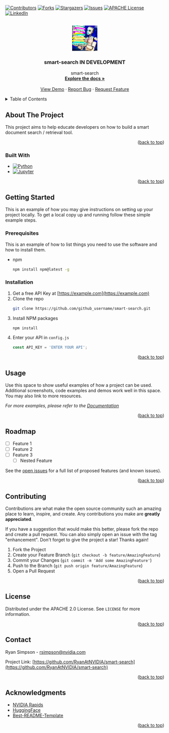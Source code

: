 <a name="readme-top"></a>

<!-- PROJECT SHIELDS -->
<!--
*** I'm using markdown "reference style" links for readability.
*** Reference links are enclosed in brackets [ ] instead of parentheses ( ).
*** See the bottom of this document for the declaration of the reference variables
*** for contributors-url, forks-url, etc. This is an optional, concise syntax you may use.
*** https://www.markdownguide.org/basic-syntax/#reference-style-links
-->
[![Contributors][contributors-shield]][contributors-url]
[![Forks][forks-shield]][forks-url]
[![Stargazers][stars-shield]][stars-url]
[![Issues][issues-shield]][issues-url]
[![APACHE License][license-shield]][license-url]
[![LinkedIn][linkedin-shield]][linkedin-url]



<!-- PROJECT LOGO -->
<br />
<div align="center">
  <a href="https://github.com/RyanAtNVIDIA/smart-search">
    <img src="images/logo.png" alt="Logo" width="80" height="80">
  </a>

<h3 align="center">smart-search IN DEVELOPMENT</h3>

  <p align="center">
    smart-search
    <br />
    <a href="https://github.com/RyanAtNVIDIA/smart-search"><strong>Explore the docs »</strong></a>
    <br />
    <br />
    <a href="https://github.com/RyanAtNVIDIA/smart-search">View Demo</a>
    ·
    <a href="https://github.com/RyanAtNVIDIA/smart-search/issues">Report Bug</a>
    ·
    <a href="https://github.com/RyanAtNVIDIA/smart-search/issues">Request Feature</a>
  </p>
</div>



<!-- TABLE OF CONTENTS -->
<details>
  <summary>Table of Contents</summary>
  <ol>
    <li>
      <a href="#about-the-project">About The Project</a>
      <ul>
        <li><a href="#built-with">Built With</a></li>
      </ul>
    </li>
    <li>
      <a href="#getting-started">Getting Started</a>
      <ul>
        <li><a href="#prerequisites">Prerequisites</a></li>
        <li><a href="#installation">Installation</a></li>
      </ul>
    </li>
    <li><a href="#usage">Usage</a></li>
    <li><a href="#roadmap">Roadmap</a></li>
    <li><a href="#contributing">Contributing</a></li>
    <li><a href="#license">License</a></li>
    <li><a href="#contact">Contact</a></li>
    <li><a href="#acknowledgments">Acknowledgments</a></li>
  </ol>
</details>



<!-- ABOUT THE PROJECT -->
## About The Project
This project aims to help educate developers on how to build a smart document search / retrieval tool.
<!-- [![Product Name Screen Shot][product-screenshot]](https://example.com) -->

<p align="right">(<a href="#readme-top">back to top</a>)</p>



### Built With
* [![Python][Made-withPython]][Python-url]
* [![Jupyter][Made-withJupyter]][Jupyter-url]

<p align="right">(<a href="#readme-top">back to top</a>)</p>



<!-- GETTING STARTED -->
## Getting Started

This is an example of how you may give instructions on setting up your project locally.
To get a local copy up and running follow these simple example steps.

### Prerequisites

This is an example of how to list things you need to use the software and how to install them.
* npm
  ```sh
  npm install npm@latest -g
  ```

### Installation

1. Get a free API Key at [https://example.com](https://example.com)
2. Clone the repo
   ```sh
   git clone https://github.com/github_username/smart-search.git
   ```
3. Install NPM packages
   ```sh
   npm install
   ```
4. Enter your API in `config.js`
   ```js
   const API_KEY = 'ENTER YOUR API';
   ```

<p align="right">(<a href="#readme-top">back to top</a>)</p>



<!-- USAGE EXAMPLES -->
## Usage

Use this space to show useful examples of how a project can be used. Additional screenshots, code examples and demos work well in this space. You may also link to more resources.

_For more examples, please refer to the [Documentation](https://example.com)_

<p align="right">(<a href="#readme-top">back to top</a>)</p>



<!-- ROADMAP -->
## Roadmap

- [ ] Feature 1
- [ ] Feature 2
- [ ] Feature 3
    - [ ] Nested Feature

See the [open issues](https://github.com/RyanAtNVIDIA/smart-search/issues) for a full list of proposed features (and known issues).

<p align="right">(<a href="#readme-top">back to top</a>)</p>



<!-- CONTRIBUTING -->
## Contributing

Contributions are what make the open source community such an amazing place to learn, inspire, and create. Any contributions you make are **greatly appreciated**.

If you have a suggestion that would make this better, please fork the repo and create a pull request. You can also simply open an issue with the tag "enhancement".
Don't forget to give the project a star! Thanks again!

1. Fork the Project
2. Create your Feature Branch (`git checkout -b feature/AmazingFeature`)
3. Commit your Changes (`git commit -m 'Add some AmazingFeature'`)
4. Push to the Branch (`git push origin feature/AmazingFeature`)
5. Open a Pull Request

<p align="right">(<a href="#readme-top">back to top</a>)</p>



<!-- LICENSE -->
## License

Distributed under the APACHE 2.0 License. See `LICENSE` for more information.

<p align="right">(<a href="#readme-top">back to top</a>)</p>



<!-- CONTACT -->
## Contact

Ryan Simpson - rsimpson@nvidia.com

Project Link: [https://github.com/RyanAtNVIDIA/smart-search](https://github.com/RyanAtNVIDIA/smart-search)

<p align="right">(<a href="#readme-top">back to top</a>)</p>



<!-- ACKNOWLEDGMENTS -->
## Acknowledgments

* [NVIDIA Rapids](https://rapids.ai/)
* [HuggingFace](https://huggingface.co/)
* [Best-README-Template](https://github.com/othneildrew/Best-README-Template)

<p align="right">(<a href="#readme-top">back to top</a>)</p>


<!-- MARKDOWN LINKS & IMAGES -->
<!-- https://www.markdownguide.org/basic-syntax/#reference-style-links -->
[contributors-shield]: https://img.shields.io/github/contributors/RyanAtNVIDIA/smart-search.svg?style=for-the-badge
[contributors-url]: https://github.com/RyanAtNVIDIA/smart-search/graphs/contributors
[forks-shield]: https://img.shields.io/github/forks/RyanAtNVIDIA/smart-search.svg?style=for-the-badge
[forks-url]: https://github.com/RyanAtNVIDIA/smart-search/network/members
[stars-shield]: https://img.shields.io/github/stars/RyanAtNVIDIA/smart-search.svg?style=for-the-badge
[stars-url]: https://github.com/RyanAtNVIDIA/smart-search/stargazers
[issues-shield]: https://img.shields.io/github/issues/RyanAtNVIDIA/smart-search.svg?style=for-the-badge
[issues-url]: https://github.com/RyanAtNVIDIA/smart-search/issues
[license-shield]: https://img.shields.io/badge/license-Apache--2.0-blue?style=for-the-badg
[license-url]: https://github.com/RyanAtNVIDIA/smart-search/blob/master/LICENSE
[linkedin-shield]: https://img.shields.io/badge/-LinkedIn-black.svg?style=for-the-badge&logo=linkedin&colorB=555
[linkedin-url]: https://www.linkedin.com/in/ryansimpson1620/
[Made-withJupyter]: https://img.shields.io/badge/Made%20with-Jupyter-orange?style=for-the-badge&logo=Jupyter
[Jupyter-url]: https://jupyter.org/try
[Made-withPython]: https://img.shields.io/badge/Made%20with-Python-orange?style=for-the-badge&logo=Python
[Python-url]: https://www.python.org/
